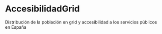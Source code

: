 # AccesibilidadGrid
Distribución de la población en grid y accesibilidad a los servicios públicos en España
